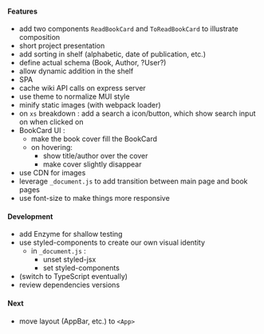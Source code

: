 #### Features
* add two components `ReadBookCard` and `ToReadBookCard` to illustrate composition
* short project presentation
* add sorting in shelf (alphabetic, date of publication, etc.)
* define actual schema (Book, Author, ?User?)
* allow dynamic addition in the shelf
* SPA
* cache wiki API calls on express server
* use theme to normalize MUI style
* minify static images (with webpack loader)
* on `xs` breakdown : add a search a icon/button, which show search input on when clicked on
* BookCard UI : 
    * make the book cover fill the BookCard
    * on hovering:
        * show title/author over the cover
        * make cover slightly disappear
* use CDN for images
* leverage `_document.js` to add transition between main page and book pages
* use font-size to make things more responsive

#### Development
* add Enzyme for shallow testing
* use styled-components to create our own visual identity
    * in `_document.js` :
        * unset styled-jsx
        * set styled-components
* (switch to TypeScript eventually)
* review dependencies versions

#### Next
* move layout (AppBar, etc.) to `<App>`